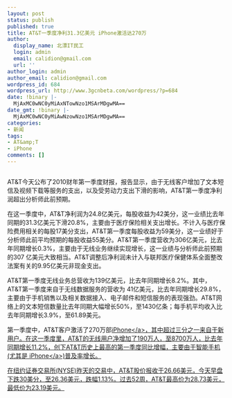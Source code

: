 ```yaml
---
layout: post
status: publish
published: true
title: AT&T一季度净利31.3亿美元 iPhone激活达270万
author:
  display_name: 北漂IT民工
  login: admin
  email: calidion@gmail.com
  url: ''
author_login: admin
author_email: calidion@gmail.com
wordpress_id: 684
wordpress_url: http://www.3gcnbeta.com/wordpress/?p=684
date: !binary |-
  MjAxMC0wNC0yMiAxNTowNzo1MSArMDgwMA==
date_gmt: !binary |-
  MjAxMC0wNC0yMiAwNzowNzo1MSArMDgwMA==
categories:
- 新闻
tags:
- AT&amp;T
- iPhone
comments: []
---
```

<p><img src="http:&#47;&#47;resource.weiphone.com&#47;resource&#47;h002&#47;h97&#47;img201004221256510.jpg" border="0" alt="" &#47;></p>
<p>AT&amp;T今天公布了2010财年第一季度财报，报告显示，由于无线客户增加了文本短信及视频下载等服务的支出，以及受劳动力支出下滑的影响，AT&amp;T第一季度净利润超出分析师此前预期。</p>
<p>在这一季度中，AT&amp;T净利润为24.8亿美元，每股收益为42美分，这一业绩比去年同期的31.3亿美元下滑20.8%，主要由于医疗保险相关支出增长。不计入与医疗保险费用相关的每股17美分支出，AT&amp;T第一季度每股收益为59美分，这一业绩好于分析师此前平均预期的每股收益55美分。AT&amp;T第一季度营收为306亿美元，比去年同期增长0.3%，主要由于无线业务继续实现增长，这一业绩与分析师此前预期的307 亿美元大致相当。AT&amp;T调整后净利润未计入与联邦医疗保健体系全面整改法案有关的9.95亿美元非现金支出。</p>
<p>AT&amp;T第一季度无线业务总营收为139亿美元，比去年同期增长8.2%。其中，AT&amp;T第一季度来自于无线数据服务的营收为 41亿美元，比去年同期增长29.8%，主要由于手机销售以及相关数据接入、电子邮件和短信服务的表现强劲。AT&amp;T网络上的文本短信数量比去年同期大幅增长50%，至1430亿条；每手机平均收入比去年同期增长3.9%，至61.89美元。</p>
<p>第一季度中，AT&amp;T客户激活了270万部<a href="http:&#47;&#47;iphone.weiphone.com&#47;">iPhone<&#47;a>，其中超过三分之一来自于新用户。在这一季度里，AT&amp;T的无线用户净增加了190万人，至8700万人，比去年同期增长11.2%，创下AT&amp;T历史上最高的第一季度同比增幅，主要由于智能手机(尤其是&nbsp;<a href="http:&#47;&#47;iphone.weiphone.com&#47;">iPhone<&#47;a>)普及率增长。</p>
<p>在纽约证券交易所(NYSE)昨天的交易中，AT&amp;T股价报收于26.66美元，今天早盘下跌30美分，至26.36美元，跌幅1.13%。过去52周，AT&amp;T最高价为28.73美元，最低价为23.19美元。</p>
